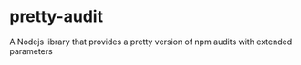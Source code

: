 # pretty-audit
A Nodejs library that provides a pretty version of npm audits with extended parameters
